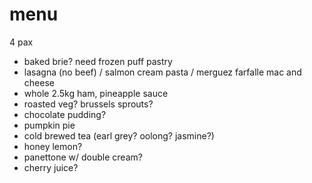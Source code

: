 # menu

4 pax

* baked brie? need frozen puff pastry
* lasagna (no beef) / salmon cream pasta / merguez farfalle mac and cheese
* whole 2.5kg ham, pineapple sauce
* roasted veg? brussels sprouts?
* chocolate pudding?
* pumpkin pie
* cold brewed tea (earl grey? oolong? jasmine?)
* honey lemon?
* panettone w/ double cream?
* cherry juice?
